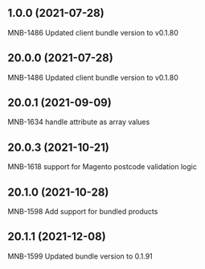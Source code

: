 ## 1.0.0 (2021-07-28)
MNB-1486 Updated client bundle version to v0.1.80


## 20.0.0 (2021-07-28)
MNB-1486 Updated client bundle version to v0.1.80


## 20.0.1 (2021-09-09)
MNB-1634 handle attribute as array values


## 20.0.3 (2021-10-21)
MNB-1618 support for Magento postcode validation logic


## 20.1.0 (2021-10-28)
MNB-1598 Add support for bundled products


## 20.1.1 (2021-12-08)
MNB-1599 Updated bundle version to 0.1.91



